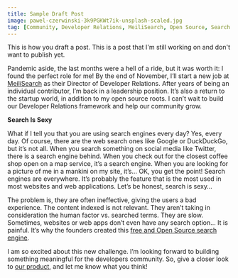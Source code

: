 ```yaml
---
title: Sample Draft Post
image: pawel-czerwinski-3k9PGKWt7ik-unsplash-scaled.jpg
tag: [Community, Developer Relations, MeiliSearch, Open Source, Search Engine]
---
```


This is how you draft a post.  This is a post that I'm still working on and 
don't want to publish yet.

Pandemic aside, the last months were a hell of a ride, but it
    was worth it: I found the perfect role for me! By the end of November, I’ll start a
    new job at [MeiliSearch](https://www.meilisearch.com/) as
    their Director of Developer Relations.
    After years of being an individual contributor, I’m back in a leadership position.
    It’s also a return to the startup world, in
    addition to my open source roots. I can’t wait to build our
    Developer Relations framework and help our community grow.

**Search Is Sexy**

What if I tell you that you are using search engines every
    day? Yes, every day. Of course, there are the web search ones like Google or
    DuckDuckGo, but it’s not all. When you search something on social media like
    Twitter, there is a search engine behind. When you check out for the closest coffee
    shop open on a map service, it’s a search engine. When you are looking for a picture
    of me in a mankini on my site, it’s… OK, you get the point! Search engines are
    everywhere. It’s probably the
    feature that is the most used in most websites and web applications. Let’s be
    honest, search is sexy…

The problem is, they are often ineffective, giving the users
    a bad experience. The content indexed is not relevant. They aren’t taking in
    consideration the human factor vs. searched terms. They are slow. Sometimes,
    websites or web apps don’t even have any search option… It is painful. It’s why the
    founders created this [free
            and Open Source search engine](https://github.com/meilisearch/MeiliSearch).

I am so excited about this new challenge. I’m looking forward
    to building something meaningful for the developers community. So, give a closer
    look to [our product](https://github.com/meilisearch/MeiliSearch), and
    let me know what you think!